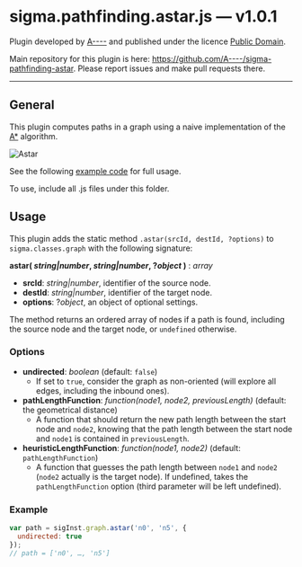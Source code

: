 sigma.pathfinding.astar.js — v1.0.1
===================================

Plugin developed by [A----](https://github.com/A----) and published under the licence [Public Domain](LICENSE).

Main repository for this plugin is here: <https://github.com/A----/sigma-pathfinding-astar>. Please report issues and make pull requests there.

---
## General

This plugin computes paths in a graph using a naive implementation of the [A*](http://en.wikipedia.org/wiki/A*_search_algorithm) algorithm.

![Astar](https://github.com/Linkurious/sigma.js/wiki/media/astar.gif)

See the following [example code](../../examples/plugin-pathfinding-astar.html)  for full usage.

To use, include all .js files under this folder.

## Usage

This plugin adds the static method `.astar(srcId, destId, ?options)` to `sigma.classes.graph` with the following signature:

**astar( *string|number*, *string|number*, ?*object* )** : *array*
   - **srcId**: *string|number*, identifier of the source node.
   - **destId**: *string|number*, identifier of the target node.
   - **options**: ?*object*, an object of optional settings.

The method returns an ordered array of nodes if a path is found, including the source node and the target node, or `undefined` otherwise.

### Options

* **undirected**: *boolean* (default: `false`)
   - If set to `true`, consider the graph as non-oriented (will explore all edges, including the inbound ones).
* **pathLengthFunction**: *function(node1, node2, previousLength)* (default: the geometrical distance)
   - A function that should return the new path length between the start node and `node2`, knowing that the path length between the start node and `node1` is contained in `previousLength`.
* **heuristicLengthFunction**: *function(node1, node2)* (default: `pathLengthFunction`)
   - A function that guesses the path length between `node1` and `node2` (`node2` actually is the target node). If undefined, takes the `pathLengthFunction` option (third parameter will be left undefined).

### Example

````javascript
var path = sigInst.graph.astar('n0', 'n5', {
  undirected: true
});
// path = ['n0', …, 'n5']
````

